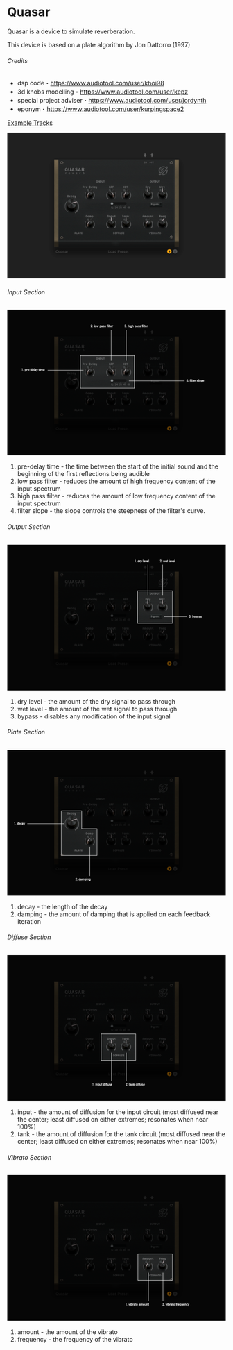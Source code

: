 # Quasar

Quasar is a device to simulate reverberation.

This device is based on a plate algorithm by Jon Dattorro (1997)

###### Credits

  - dsp code・https://www.audiotool.com/user/khoi98
  - 3d knobs modelling・https://www.audiotool.com/user/kepz
  - special project adviser・https://www.audiotool.com/user/jordynth
  - eponym・https://www.audiotool.com/user/kurpingspace2

[Example Tracks](https://www.audiotool.com/album/1gm0xz/)

![/images/reverb-full.png](/images/reverb-full.png
"/images/reverb-full.png")

###### Input Section

![/images/reverb-input.png](/images/reverb-input.png
"/images/reverb-input.png")

1.  pre-delay time - the time between the start of the initial sound and
    the beginning of the first reflections being audible
2.  low pass filter - reduces the amount of high frequency content of
    the input spectrum
3.  high pass filter - reduces the amount of low frequency content of
    the input spectrum
4.  filter slope - the slope controls the steepness of the filter's
    curve.

###### Output Section

![/images/reverb-output.png](/images/reverb-output.png
"/images/reverb-output.png")

1.  dry level - the amount of the dry signal to pass through
2.  wet level - the amount of the wet signal to pass through
3.  bypass - disables any modification of the input signal

###### Plate Section

![/images/reverb-plate.png](/images/reverb-plate.png
"/images/reverb-plate.png")

1.  decay - the length of the decay
2.  damping - the amount of damping that is applied on each feedback
    iteration

###### Diffuse Section

![/images/reverb-diffuse.png](/images/reverb-diffuse.png
"/images/reverb-diffuse.png")

1.  input - the amount of diffusion for the input circuit (most diffused
    near the center; least diffused on either extremes; resonates when
    near 100%)
2.  tank - the amount of diffusion for the tank circuit (most diffused
    near the center; least diffused on either extremes; resonates when
    near 100%)

###### Vibrato Section

![/images/reverb-vibrato.png](/images/reverb-vibrato.png
"/images/reverb-vibrato.png")

1.  amount - the amount of the vibrato
2.  frequency - the frequency of the vibrato
